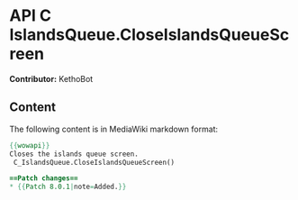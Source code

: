 # API C IslandsQueue.CloseIslandsQueueScreen

**Contributor:** KethoBot

## Content

The following content is in MediaWiki markdown format:

```mediawiki
{{wowapi}}
Closes the islands queue screen.
 C_IslandsQueue.CloseIslandsQueueScreen()

==Patch changes==
* {{Patch 8.0.1|note=Added.}}
```